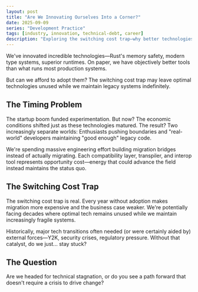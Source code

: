 ```yaml
---
layout: post
title: "Are We Innovating Ourselves Into a Corner?"
date: 2025-09-09
series: "Development Practice"
tags: [industry, innovation, technical-debt, career]
description: "Exploring the switching cost trap—why better technologies remain unused while we maintain legacy systems and build migration bridges."
---
```


We've innovated incredible technologies—Rust's memory safety, modern type systems, superior runtimes. On paper, we have objectively better tools than what runs most production systems.

But can we afford to adopt them? The switching cost trap may leave optimal technologies unused while we maintain legacy systems indefinitely.

## The Timing Problem

The startup boom funded experimentation. But now? The economic conditions shifted just as these technologies matured. The result? Two increasingly separate worlds: Enthusiasts pushing boundaries and "real-world" developers maintaining "good enough" legacy code.

We're spending massive engineering effort building migration bridges instead of actually migrating. Each compatibility layer, transpiler, and interop tool represents opportunity cost—energy that could advance the field instead maintains the status quo.

## The Switching Cost Trap

The switching cost trap is real. Every year without adoption makes migration more expensive and the business case weaker. We're potentially facing decades where optimal tech remains unused while we maintain increasingly fragile systems.

Historically, major tech transitions often needed (or were certainly aided by) external forces—Y2K, security crises, regulatory pressure. Without that catalyst, do we just... stay stuck?

## The Question

Are we headed for technical stagnation, or do you see a path forward that doesn't require a crisis to drive change?